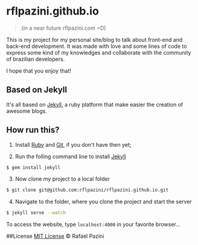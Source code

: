# rflpazini.github.io 
>(in a near future rflpazini.com =D)

This is my project for my personal site/blog to talk about front-end and back-end development.
It was made with love and some lines of code to express some kind of my knowledges and collaborate with the community of brazilian developers. 

I hope that you enjoy that!

## Based on Jekyll

It's all based on [Jekyll](http://jekyllrb.com/), a ruby platform that make easier the creation of awesome blogs.

## How run this?

1. Install [Ruby](https://www.ruby-lang.org/pt/downloads/) and [Git](https://git-scm.com/download), if you don't have then yet;
  
2. Run the folling command line to install [Jekyll](http://jekyllrb.com/docs/quickstart/)
  ```sh
  $ gem install jekyll
  ```
3. Now clone my project to a local folder  

  ```sh
  $ git clone git@github.com:rflpazini/rflpazini.github.io.git
  ```
4. Navigate to the folder, where you clone the project and start the server 

  ```sh
  $ jekyll serve --watch
  ```
To access the website, type `localhost:4000` in your favorite browser...

##License 
[MIT License](http://rflpazini.mit-license.org) :copyright: Rafael Pazini
